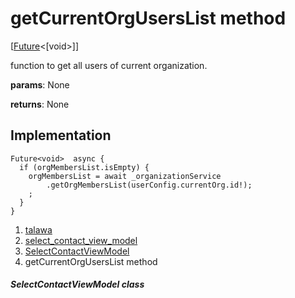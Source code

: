 
<div>

# getCurrentOrgUsersList method

</div>


[[Future](https://api.flutter.dev/flutter/dart-core/Future-class.html)\<[void\>]]




function to get all users of current organization.

**params**: None

**returns**: None



## Implementation

``` language-dart
Future<void>  async {
  if (orgMembersList.isEmpty) {
    orgMembersList = await _organizationService
        .getOrgMembersList(userConfig.currentOrg.id!);
    ;
  }
}
```







1.  [talawa](../../index.html)
2.  [select_contact_view_model](../../view_model_after_auth_view_models_chat_view_models_select_contact_view_model/)
3.  [SelectContactViewModel](../../view_model_after_auth_view_models_chat_view_models_select_contact_view_model/SelectContactViewModel-class.html)
4.  getCurrentOrgUsersList method

##### SelectContactViewModel class







